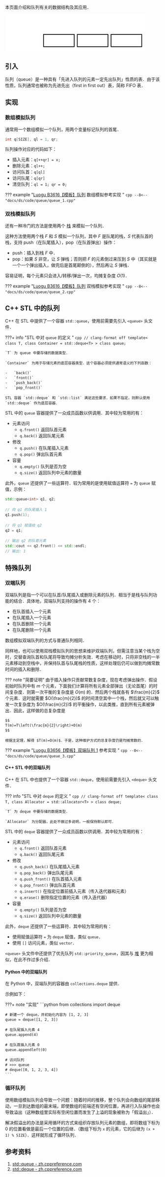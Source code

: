 本页面介绍和队列有关的数据结构及其应用．

![](./images/queue.svg)

## 引入

队列（queue）是一种具有「先进入队列的元素一定先出队列」性质的表．由于该性质，队列通常也被称为先进先出（first in first out）表，简称 FIFO 表．

## 实现

### 数组模拟队列

通常用一个数组模拟一个队列，用两个变量标记队列的首尾．

```cpp
int q[SIZE], ql = 1, qr;
```

队列操作对应的代码如下：

-   插入元素：`q[++qr] = x;`
-   删除元素：`ql++;`
-   访问队首：`q[ql]`
-   访问队尾：`q[qr]`
-   清空队列：`ql = 1; qr = 0;`

??? example "[Luogu B3616【模板】队列](https://www.luogu.com.cn/problem/B3616) 数组模拟参考实现 "
    ```cpp
    --8<-- "docs/ds/code/queue/queue_1.cpp"
    ```

### 双栈模拟队列

还有一种冷门的方法是使用两个 [栈](./stack.md) 来模拟一个队列．

这种方法使用两个栈 $F$ 和 $S$ 模拟一个队列，其中 $F$ 是队尾的栈，$S$ 代表队首的栈，支持 push（在队尾插入），pop（在队首弹出）操作：

-   push：插入到栈 $F$ 中．
-   pop：如果 $S$ 非空，让 $S$ 弹栈；否则把 $F$ 的元素倒过来压到 $S$ 中（其实就是一个一个弹出插入，做完后是首尾颠倒的），然后再让 $S$ 弹栈．

容易证明，每个元素只会进入/转移/弹出一次，均摊复杂度 $O(1)$．

??? example "[Luogu B3616【模板】队列](https://www.luogu.com.cn/problem/B3616) 双栈模拟参考实现 "
    ```cpp
    --8<-- "docs/ds/code/queue/queue_2.cpp"
    ```

## C++ STL 中的队列

C++ 在 STL 中提供了一个容器 `std::queue`，使用前需要先引入 `<queue>` 头文件．

???+ info "STL 中对 `queue` 的定义 "
    ```cpp
    // clang-format off
    template<
        class T,
        class Container = std::deque<T>
    > class queue;
    ```
    
    `T` 为 queue 中要存储的数据类型．
    
    `Container` 为用于存储元素的底层容器类型．这个容器必须提供通常语义的下列函数：
    
    -   `back()`
    -   `front()`
    -   `push_back()`
    -   `pop_front()`
    
    STL 容器 `std::deque` 和 `std::list` 满足这些要求．如果不指定，则默认使用 `std::deque` 作为底层容器．

STL 中的 `queue` 容器提供了一众成员函数以供调用．其中较为常用的有：

-   元素访问
    -   `q.front()` 返回队首元素
    -   `q.back()` 返回队尾元素
-   修改
    -   `q.push()` 在队尾插入元素
    -   `q.pop()` 弹出队首元素
-   容量
    -   `q.empty()` 队列是否为空
    -   `q.size()` 返回队列中元素的数量

此外，`queue` 还提供了一些运算符．较为常用的是使用赋值运算符 `=` 为 `queue` 赋值，示例：

```cpp
std::queue<int> q1, q2;

// 向 q1 的队尾插入 1
q1.push(1);

// 将 q1 赋值给 q2
q2 = q1;

// 输出 q2 的队首元素
std::cout << q2.front() << std::endl;
// 输出: 1
```

## 特殊队列

### 双端队列

双端队列是指一个可以在队首/队尾插入或删除元素的队列．相当于是栈与队列功能的结合．具体地，双端队列支持的操作有 4 个：

-   在队首插入一个元素
-   在队尾插入一个元素
-   在队首删除一个元素
-   在队尾删除一个元素

数组模拟双端队列的方式与普通队列相同．

同样地，也可以使用双栈模拟队列的思想来维护双端队列，但需注意当某个栈为空时，交替查询队首和队尾将导致均摊分析失效．考虑在移动时，只将非空栈的一半元素移动到空栈中，并保持队首与队尾栈的性质，这样处理后仍可以做到均摊常数时间的插入和删除．

??? note "简要证明"
    由于插入操作只贡献常数复杂度，现在考虑弹出操作．假设初始时队列中有 $m$ 个元素，下面我们计算将所有元素全部弹出（无论首尾）的时间复杂度．则第一次平衡的复杂度是 $O(m)$ 的．然后两个栈就各有 $\frac{m}{2}$ 个元素．这时就需要 $O(\frac{m}{2})$ 的时间清空其中一个栈，然后就又可以触发一次复杂度为 $O(\frac{m}{2})$ 的平衡操作，以此类推，直到所有元素被弹出．因此，这样做的总复杂度是
    
    $$
    T(m)=T\left(\frac{m}{2}\right)+O(m)
    $$
    
    根据主定理，解得 $T(m)=O(m)$．于是，这种维护方式的总复杂度仍是均摊常数的．

??? example "[Luogu B3656【模板】双端队列 1](https://www.luogu.com.cn/problem/B3656) 参考实现 "
    ```cpp
    --8<-- "docs/ds/code/queue/queue_3.cpp"
    ```

#### C++ STL 中的双端队列

C++ 在 STL 中也提供了一个容器 `std::deque`，使用前需要先引入 `<deque>` 头文件．

??? info "STL 中对 `deque` 的定义 "
    ```cpp
    // clang-format off
    template<
        class T,
        class Allocator = std::allocator<T>
    > class deque;
    ```
    
    `T` 为 deque 中要存储的数据类型．
    
    `Allocator` 为分配器，此处不做过多说明，一般保持默认即可．

STL 中的 `deque` 容器提供了一众成员函数以供调用．其中较为常用的有：

-   元素访问
    -   `q.front()` 返回队首元素
    -   `q.back()` 返回队尾元素
-   修改
    -   `q.push_back()` 在队尾插入元素
    -   `q.pop_back()` 弹出队尾元素
    -   `q.push_front()` 在队首插入元素
    -   `q.pop_front()` 弹出队首元素
    -   `q.insert()` 在指定位置前插入元素（传入迭代器和元素）
    -   `q.erase()` 删除指定位置的元素（传入迭代器）
-   容量
    -   `q.empty()` 队列是否为空
    -   `q.size()` 返回队列中元素的数量

此外，`deque` 还提供了一些运算符．其中较为常用的有：

-   使用赋值运算符 `=` 为 `deque` 赋值，类似 `queue`．
-   使用 `[]` 访问元素，类似 `vector`．

`<queue>` 头文件中还提供了优先队列 `std::priority_queue`，因其与 [堆](./heap.md) 更为相似，在此不作过多介绍．

#### Python 中的双端队列

在 Python 中，双端队列的容器由 `collections.deque` 提供．

示例如下：

???+ note "实现"
    ```python
    from collections import deque
    
    # 新建一个 deque，并初始化内容为 [1, 2, 3]
    queue = deque([1, 2, 3])
    
    # 在队尾插入元素 4
    queue.append(4)
    
    # 在队首插入元素 0
    queue.appendleft(0)
    
    # 访问队列
    # >>> queue
    # deque([0, 1, 2, 3, 4])
    ```

### 循环队列

使用数组模拟队列会导致一个问题：随着时间的推移，整个队列会向数组的尾部移动，一旦到达数组的最末端，即使数组的前端还有空闲位置，再进行入队操作也会导致溢出（这种数组里实际有空闲位置而发生了上溢的现象被称为「假溢出」）．

解决假溢出的办法是采用循环的方式来组织存放队列元素的数组，即将数组下标为 0 的位置看做是最后一个位置的后继．（数组下标为 `x` 的元素，它的后继为 `(x + 1) % SIZE`）．这样就形成了循环队列．

## 参考资料

1.  [std::queue - zh.cppreference.com](https://zh.cppreference.com/w/cpp/container/queue)
2.  [std::deque - zh.cppreference.com](https://zh.cppreference.com/w/cpp/container/deque)
